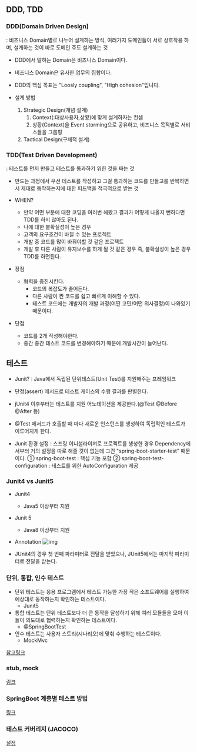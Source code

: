 ## DDD, TDD

### DDD(Domain Driven Design)

: 비즈니스 Domain별로 나누어 설계하는 방식, 여러가지 도메인들이 서로 상호작용 하며, 설계하는 것이 바로 도메인 주도 설계하는 것

- DDD에서 말하는 Domain은 비즈니스 Domain이다.
- 비즈니스 Domain은 유사한 업무의 집합이다.
- DDD의 핵심 목표는 "Loosly coupling", "High cohesion"입니다.

- 설계 방법
    1. Strategic Design(개념 설계)
       1. Context(:대상사용자,상황)에 맞게 설계하자는 컨셉
       2. 상황(Context)을 Event storming으로 공유하고, 비즈니스 목적별로 서비스들을 그룹핑
    2. Tactical Design(구체적 설계)

### TDD(Test Driven Development)

: 테스트를 먼저 만들고 테스트를 통과하기 위한 것을 짜는 것

- 만드는 과정에서 우선 테스트를 작성하고 그걸 통과하는 코드를 만들고를 반복하면서 제대로 동작하는지에 대한 피드백을 적극적으로 받는 것

- WHEN?
    - 만약 어떤 부분에 대한 코딩을 여러번 해봤고 결과가 어떻게 나올지 뻔하다면 TDD를 하지 않아도 된다.
    - 나에 대한 불확실성이 높은 경우
    - 고객의 요구조건이 바뀔 수 있는 프로젝트
    - 개발 중 코드를 많이 바꿔야할 것 같은 프로젝트
    - 개발 후 다른 사람이 유지보수를 하게 될 것 같은 경우 즉, 불확실성이 높은 경우 TDD를 하면된다.

- 장점
    - 협력을 증진시킨다.
        - 코드의 복잡도가 줄어든다.
        - 다른 사람이 짠 코드를 쉽고 빠르게 이해할 수 있다.
        - 테스트 코드에는 개발자의 개발 과정(어떤 고민/어떤 의사결정)이 나와있기 때문이다.

- 단점
    - 코드를 2개 작성해야한다.
    - 중간 중간 테스트 코드를 변경해야하기 때문에 개발시간이 늘어난다.

## 테스트
- Junit?
  : Java에서 독립된 단위테스트(Unit Test)를 지원해주는 프레임워크
- 단정(assert) 메서드로 테스트 케이스의 수행 결과를 판별한다.
- jUnit4 이후부터는 테스트를 지원 어노테이션을 제공한다.(@Test @Before @After 등)
- @Test 메서드가 호출할 때 마다 새로운 인스턴스를 생성하여 독립적인 테스트가 이루어지게 한다.

- Junit 환경 설정
: 스프링 이니셜라이져로 프로젝트를 생성한 경우 Dependency에서부터 거의 설정을 따로 해줄 것이 없는데 그건 "spring-boot-starter-test" 때문이다.
  ① spring-boot-test : 핵심 기능 포함
  ② spring-boot-test-configuration : 테스트를 위한 AutoConfiguration 제공

### Junit4 vs Junit5
- Junit4
  - Java5 이상부터 지원
  
- Junit 5
  - Java8 이상부터 지원
  
- Annotation
  ![img](https://user-images.githubusercontent.com/73349375/159845011-97c18782-f071-4d0f-a333-39077f44d94e.png)
- JUnit4의 경우 첫 번째 파라미터로 전달을 받았으나,
  JUnit5에서는 마지막 파라미터로 전달을 받는다.

### 단위, 통합, 인수 테스트
- 단위 테스트는 응용 프로그램에서 테스트 가능한 가장 작은 소프트웨어를 실행하여 예상대로 동작하는지 확인하는 테스트이다.
  - Junit5
- 통합 테스트는 단위 테스트보다 더 큰 동작을 달성하기 위해 여러 모듈들을 모아 이들이 의도대로 협력하는지 확인하는 테스트이다.
  - @SpringBootTest
- 인수 테스트는 사용자 스토리(시나리오)에 맞춰 수행하는 테스트이다.
  - MockMvc

[참고링크](https://tecoble.techcourse.co.kr/post/2021-05-25-unit-test-vs-integration-test-vs-acceptance-test/)

### stub, mock
[링크](https://joont92.github.io/tdd/%EC%83%81%ED%83%9C%EA%B2%80%EC%A6%9D%EA%B3%BC-%ED%96%89%EC%9C%84%EA%B2%80%EC%A6%9D-stub%EA%B3%BC-mock-%EC%B0%A8%EC%9D%B4/)

### SpringBoot 계층별 테스트 방법
[링크](https://velog.io/@hellonayeon/spring-boot-service-layer-unit-testcode)

### 테스트 커버리지 (JACOCO)
[설정](https://techblog.woowahan.com/2661/)

